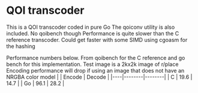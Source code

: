 # QOI transcoder

This is a QOI transcoder coded in pure Go
The qoiconv utility is also included. No qoibench though
Performance is quite slower than the C reference transcoder. Could get faster with some SIMD using cgoasm for the hashing

Performance numbers below. From qoibench for the C reference and go bench for this implementation. Test image is a 2kx2k image of r/place  
Encoding performance will drop if using an image that does not have an NRGBA color model
|    | Encode | Decode |
|----|--------|--------|
| C  | 19.6   | 14.7   |
| Go | 96.1   | 28.2   |